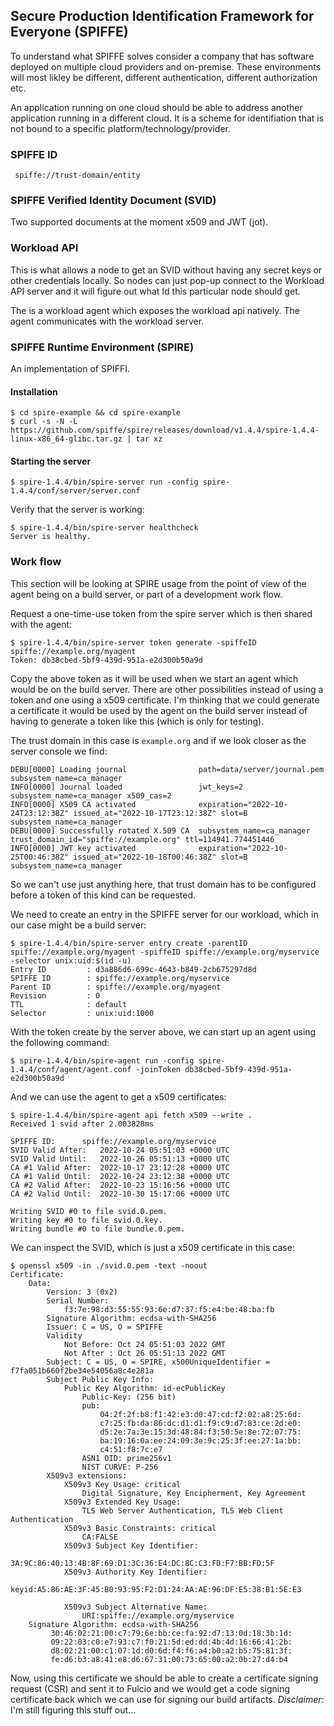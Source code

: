 ## Secure Production Identification Framework for Everyone (SPIFFE)
To understand what SPIFFE solves consider a company that has software deployed
on multiple cloud providers and on-premise. These environments will most likley
be different, different authentication, different authorization etc.

An application running on one cloud should be able to address another
application running in a different cloud. It is a scheme for identifiation that
is not bound to a specific platform/technology/provider.

### SPIFFE ID
```
 spiffe://trust-domain/entity
```

### SPIFFE Verified Identity Document (SVID)
Two supported documents at the moment x509 and JWT (jot).

### Workload API
This is what allows a node to get an SVID without having any secret keys
or other credentials locally. So nodes can just pop-up connect to the Workload
API server and it will figure out what Id this particular node should get.

The is a workload agent which exposes the workload api natively. The agent
communicates with the workload server.

### SPIFFE Runtime Environment (SPIRE)
An implementation of SPIFFI.

#### Installation
```console
$ cd spire-example && cd spire-example
$ curl -s -N -L https://github.com/spiffe/spire/releases/download/v1.4.4/spire-1.4.4-linux-x86_64-glibc.tar.gz | tar xz
```

#### Starting the server
```console
$ spire-1.4.4/bin/spire-server run -config spire-1.4.4/conf/server/server.conf
```
Verify that the server is working:
```console
$ spire-1.4.4/bin/spire-server healthcheck
Server is healthy.
```

### Work flow
This section will be looking at SPIRE usage from the point of view of the agent
being on a build server, or part of a development work flow.

Request a one-time-use token from the spire server which is then shared with
the agent:
```console
$ spire-1.4.4/bin/spire-server token generate -spiffeID spiffe://example.org/myagent
Token: db38cbed-5bf9-439d-951a-e2d300b50a9d
```
Copy the above token as it will be used when we start an agent which would be
on the build server.
There are other possibilities instead of using a token and one using a x509
certificate. I'm thinking that we could generate a certificate it would be used
by the agent on the build server instead of having to generate a token like this
(which is only for testing).

The trust domain in this case is `example.org` and if we look closer as the
server console we find:
```console
DEBU[0000] Loading journal                path=data/server/journal.pem subsystem_name=ca_manager
INFO[0000] Journal loaded                 jwt_keys=2 subsystem_name=ca_manager x509_cas=2
INFO[0000] X509 CA activated              expiration="2022-10-24T23:12:38Z" issued_at="2022-10-17T23:12:38Z" slot=B subsystem_name=ca_manager
DEBU[0000] Successfully rotated X.509 CA  subsystem_name=ca_manager trust_domain_id="spiffe://example.org" ttl=114941.774451446
INFO[0000] JWT key activated              expiration="2022-10-25T00:46:38Z" issued_at="2022-10-18T00:46:38Z" slot=B subsystem_name=ca_manager
```
So we can't use just anything here, that trust domain has to be configured
before a token of this kind can be requested.

We need to create an entry in the SPIFFE server for our workload, which in our
case might be a build server:
```console
$ spire-1.4.4/bin/spire-server entry create -parentID spiffe://example.org/myagent -spiffeID spiffe://example.org/myservice -selector unix:uid:$(id -u)
Entry ID         : d3a886d6-699c-4643-b849-2cb675297d8d
SPIFFE ID        : spiffe://example.org/myservice
Parent ID        : spiffe://example.org/myagent
Revision         : 0
TTL              : default
Selector         : unix:uid:1000
```

With the token create by the server above, we can start up an agent using the
following command:
```console
$ spire-1.4.4/bin/spire-agent run -config spire-1.4.4/conf/agent/agent.conf -joinToken db38cbed-5bf9-439d-951a-e2d300b50a9d
```

And we can use the agent to get a x509 certificates:
```console
$ spire-1.4.4/bin/spire-agent api fetch x509 --write .
Received 1 svid after 2.003828ms

SPIFFE ID:		spiffe://example.org/myservice
SVID Valid After:	2022-10-24 05:51:03 +0000 UTC
SVID Valid Until:	2022-10-26 05:51:13 +0000 UTC
CA #1 Valid After:	2022-10-17 23:12:28 +0000 UTC
CA #1 Valid Until:	2022-10-24 23:12:38 +0000 UTC
CA #2 Valid After:	2022-10-23 15:16:56 +0000 UTC
CA #2 Valid Until:	2022-10-30 15:17:06 +0000 UTC

Writing SVID #0 to file svid.0.pem.
Writing key #0 to file svid.0.key.
Writing bundle #0 to file bundle.0.pem.
```

We can inspect the SVID, which is just a x509 certificate in this case:
```console
$ openssl x509 -in ./svid.0.pem -text -noout
Certificate:
    Data:
        Version: 3 (0x2)
        Serial Number:
            f3:7e:98:d3:55:55:93:6e:d7:37:f5:e4:be:48:ba:fb
        Signature Algorithm: ecdsa-with-SHA256
        Issuer: C = US, O = SPIFFE
        Validity
            Not Before: Oct 24 05:51:03 2022 GMT
            Not After : Oct 26 05:51:13 2022 GMT
        Subject: C = US, O = SPIRE, x500UniqueIdentifier = f7fa051b660f2be34e54056a8c4e281a
        Subject Public Key Info:
            Public Key Algorithm: id-ecPublicKey
                Public-Key: (256 bit)
                pub:
                    04:2f:2f:b8:f1:42:e3:d0:47:cd:f2:02:a8:25:6d:
                    c7:25:fb:da:86:dc:d1:d1:f9:c9:d7:83:ce:2d:e0:
                    d5:2e:7a:3e:15:3d:48:84:f3:50:5e:8e:72:07:75:
                    ba:19:16:0a:ee:24:09:3e:9c:25:3f:ee:27:1a:bb:
                    c4:51:f8:7c:e7
                ASN1 OID: prime256v1
                NIST CURVE: P-256
        X509v3 extensions:
            X509v3 Key Usage: critical
                Digital Signature, Key Encipherment, Key Agreement
            X509v3 Extended Key Usage: 
                TLS Web Server Authentication, TLS Web Client Authentication
            X509v3 Basic Constraints: critical
                CA:FALSE
            X509v3 Subject Key Identifier: 
                3A:9C:86:40:13:4B:8F:69:D1:3C:36:E4:DC:8C:C3:FD:F7:BB:FD:5F
            X509v3 Authority Key Identifier: 
                keyid:A5:86:AE:3F:45:B0:93:95:F2:D1:24:AA:AE:96:DF:E5:38:B1:5E:E3

            X509v3 Subject Alternative Name: 
                URI:spiffe://example.org/myservice
    Signature Algorithm: ecdsa-with-SHA256
         30:46:02:21:00:c7:79:6e:bb:ce:fa:92:d7:13:0d:18:3b:1d:
         09:22:03:c0:e7:93:c7:f0:21:5d:ed:dd:4b:4d:16:66:41:2b:
         d8:02:21:00:c1:07:1d:d0:6d:f4:f6:a4:b0:a2:b5:75:81:3f:
         fe:d6:b3:a8:41:e8:d6:67:31:00:73:65:00:a2:0b:27:d4:b4
```
Now, using this certificate we should be able to create a certificate signing
request (CSR) and sent it to Fulcio and we would get a code signing certificate
back which we can use for signing our build artifacts.
_Disclaimer_: I'm still figuring this stuff out...


